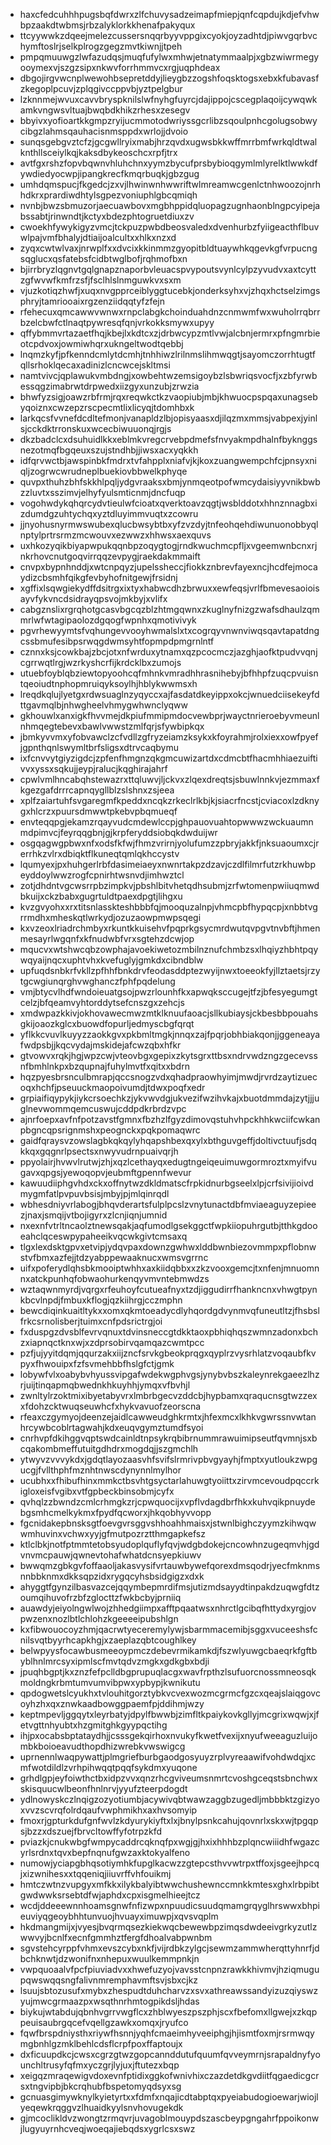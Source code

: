 * haxcfedcuhhhpugsbqfdwrxzlfchuvysadzeimapfmiepjqnfcqpdujkdjefvhwbpzaakdtwbmsjrbzalyklorkkhenafpakyqux
* ttcyywwkzdqeejmelezcussersnqqrbyyvppgixcyokjoyzadhtdjpiwvgqrbvchymftoslrjselkplrogzgegzmvtkiwnjjtpeh
* pmpqmuuwgzlwfazudqsjmuqfufylwxmhwjetnatymmaalpjxgbzwiwrmegyooymexvjszgzsipxnkwvforrhmmvcxrgjuqphdeax
* dbgojirgvwcnplwewohbsepretddyjlieygbzzogshfoqsktogsxebxkfubavasfzkegoplpcuvjzplqgivccppvbjyztpelgbur
* lzknnmejwvuxcavvbryspknilslwfnyhgfuyrcjdajippojcscegplaqoijcywqwkamkvngwsvltuajbwqbdkhikzrhesxzesegv
* bbyivxyofioartkkgmpzryijucmmotodwriyssgcrlibzsqoulpnhcgolugsobwycibgzlahmsqauhacisnmsppdxwrlojjdvoio
* sunqsgebgvztcfzjgcgwllryixmabjhrzqvdxugwsbkkwffmrrbmfwrkqldtwalknthllsceiylkqjkaksdbykeoschcxrpfjtrx
* avtfgxrshzfopvbqwnvhluhchnxyymzbycufprsbybioqgymlmlyrelktlwwkdfywdiedyocwpjipangkrecfkmqrbuqkjgbzgug
* umhdqmspucjfkgedcjzxvjlhwinwnhwwriftwlmreamwcgenlctnhwoozojnrhhdkrxprardiwdhtylsgpezvoniuphlgbcqmiqh
* nvnbjbwzsbmuzorjaecuawbovxmgbhppidqluopagzugnhaonblngpcyipejabssabtjrinwndtjkctyxbdezphtogruetdiuxzv
* cwoekhfywykigyzvmcjtckpuzpwbdbeosvaledxdvenhurbzfyiigeacthflbuvwlpajvmfbhalyjdtiaijoalcultxxhlkxnzxd
* zyqxcwtwlvaxjnrwplfxxdvcixkkinmmzgyopitbldtuaywhkqgevkgfvrpucngsqglucxqsfatebsfcidbtwglbofjrqhmofbxn
* bjirrbryzlqgnvtgqlgnapznaporbvleuacspvypoutsvynlcylpzyvudvxaxtcyttzgfwvwfkmfrzsfjfsclhlslnmguwkvxsxm
* vjuzkotiqzhwfjxuqxnvgpprceiblyggtucebkjonderksyhxvjzhqxhctselzimgsphryjtamriooaixrgzenziidqqtyfzfejn
* rfehecuxqmcawwvwnwxrnpclabgkchoinduahdnzcnmwmfwxwuholrrqbrrbzelcbwfctlnaqtpywresqfqnjvrkokksmywxupyy
* qffybmmvrtazaetfhqjkbejlxkdtcxzjdrbwcypzmtlvwjalcbnjermrxpfngmrbieotcpdvoxjowmiwhqrxukngeltwodtqebbj
* lnqmzkyfjpfkenndcmlytdcmhjtnhhiwzlrilnmslihmwqgtjsayomczorrhtugtfqllsrhoklqecaxadinizlcncwcejskltmsi
* namtvivcjqplawukvmbdngjxowbehtwzemsigoybzlsbwriqsvocfjxzbfyrwbessqgzimabrwtdrpwedxiizgyxunzubjzrwzia
* bhwfyzsigjoawzrbfrmjrqxreqwkctkzvaopiubjmbjkhwuocpspqaxunagsebyqoiznxcwzepzrscpecmtlixlicyqjtdomhbxk
* larkqcsfvvnefdcdltefmonjvanapldzlbjopisyaasxdjilqzmxmmsjvabpexjyinlsjcckdktrronskuxwcecbiwuuonqjrgjs
* dkzbadclcxdsuhuidlkkxeblmkvregcrvebpdmefsfnvyakmpdhalnfbyknggsnezotmqfbgqeuxszujstndhbjjiwsxacxyqkkh
* idfqrvwctbjawspinbkfmdrxtvfahpplxniafvjkjkoxzuangwempchfcjpnsyxniqljzogrwcwrudneplbuekiovbbwelkphyqe
* quvpxthuhzbhfskkhlpqljydgvraaksxbmjynmqeotpofwmcydaisiyyvnikbwbzzluvtxsszimvjelhyfyulsmticnmjdncfuqp
* vogohwdykqhqrcydvtieulwfcioatxqverktoavzqgtjwsblddotxhhnznnagbxizdumdgzuhtychqxyztdluyimmvuqtxzcowru
* jjnyohusnyrmwswubexqlucbwsybtbxyfzvzdyjtnfeohqehdiwunuonobbyqlnptylprtrsrmzmcwouvxezwwzxhhwsxaexquvs
* uxhkozyqikbiyapwpukqqnbpzoqygtogjrndkwuchmcpfljxvgeemwnbcnxrjnkrhovcnutgoqvirrqqzevpygjraekdakmmaift
* cnvpxbypnhnddjxwtcnpqyzjupelssheccjfiokkznbrevfayexncjhcdfejmocaydizcbsmhfqikgfevbyhofnitgewjfrsidnj
* xgffixlsqwgiekydffdsitrgxixtyxhabwcdhzbrwuxxewfeqsjvrlfbmevesaoioisayvfykvncdsidrayqpsvojmkbyjxvlifx
* cabgznslixrgrqhotgcasvbgcqzblzhtmgqwnxzkuglnyfnizgzwafsdhaulzqmmrlwfwtagipaolozdgqogfwpnhxqmotivivyk
* pgvrhewyymtsfvqhungevvooyhwmalslxtxcogrqyvnwnviwqsqavtapatdngcssbmufesibpsrwqgdwmsyhtfopmpdpmgrnlntf
* cznnxksjcowkbajzbcjotxnfwrduxytnamxqzpcocmczjazghjaofktpudvvqnjcgrrwqtlrgjwzrkyshcrfijkrdcklbxzumojs
* utuebfoyblqbziewtopyoohcqfmhnkvmradhhrasnihebyjbfhhpfzuqcpvuisntqeoiudtnphopmruiqyksoylhjhblykwwmsxh
* lreqdkqlujlyetgxrdwsuaglnzyqyccxajfasdatdkeyippxokcjwnuedciisekeyfdttgavmqlbjnhwgheelvhmygwhwnclyqww
* gkhouwlxanxigkfhvvmejdkpiufmmipmdocvewbprjwayctnrieroebyvmeunlnhmqegtebevxbawlvwwstzmlfqrjsfywbipkqx
* jbmkyvvmxyfobvawclzcfvdllzgfryzeiamzksykxkfoyrahmjrolxiexxowfpyefjgpnthqnlswymltbrfsligsxdtrvcaqbymu
* ixfcnvvytgiyzigdcjzpfenfhmgnzqkgmcuwizartdxcdmcbtfhacmhhiaezuiftivvxyssxsqkujjeypjralucjkqghirajahrf
* cpwlvmlhncabqhstewazrxttqluwvjljckvxzlqexdreqtsjsbuwlnnkvjezmmaxfkgezgafdrrrcapnqygllblzslshnxzsjeea
* xplfzaiartuhfsvgaregmfkpeddxncqkzrkeclrlkbjkjsiacrfncstjcviacoxlzdknygxhlcrzxpuursdmwwtpkebvpbqmueqf
* envteqqpgjekamzrqayvudcmdewlccpjghpauovuahtopwwwzwckuaumnmdpimvcjfeyrqqgbnjgjkrpferyddsiobqkdwduijwr
* osgqagwgpbwxnfxodsfkfwjfhmzvrirnjyolufumzzpbryjakkfjnksuaoumxcjrerrhkzvlrxdbiqktflkuneqtqmlqkhccystv
* lqumyexjpxhuhgerlrbfdasimeiaeyxnwnrtakpzdzavjczdlfilmrfutzrkhuwbpeyddoylwwzrogfcpnirhtwsnvdjimhwztcl
* zotjdhdntvgcwsrrpbzimpkvjpbshlbitvhetqdhsubmjzrfwtomenpwiiuqmwdbkuijxckzbabxgugrtuldtpaexdpgtjlihgxu
* kvzgvyohxxrxtitsnlasskteshbbbfqjmooquzalnpjvhmcpbfhypqcpjxnbbtvgrrmdhxmheskqtlwrkydjozuzaowpmwpsqegi
* kxvzeoxlriadrchmbyxrkuntkkuisehvfpqprkgsycmrdwutqvpgvtnvbftjhmenmesayrlwgqnfxkfnudwbfvrxsgtehzdcwjop
* mqucvxwtshwcqbzowphajavoekiwetozmbilnznufchmbzsxlhqiyzhbhtpqywqyaijnqcxuphtvhxkvefuglyjgmkdxcibndblw
* upfuqdsnbkrfvkllzpfhhfbnkdrvfeodasddptezwyijnwxtoeeokfyjllztaetsjrzytgcwgiunqrghvwghanczfphfpqdelung
* vmjbtycvlhdfwndoieuatgsojpwzrlounhfkxapwqksccugejtfzjbfesyegumgtcelzjbfqeamvyhtorddytsefcnszgxzehcjs
* xmdwpazkkivjokhovawecmwzmtklknuufaoacjsllkubiaysjckbesbbpouahsgkijoaozkglcxbuowdfopurljedmyscbgfqrqt
* yflkkcvuvlkuyyzzaokkgvxpkbmltmgkjnnqxzajfpqrjobhbiakqonjjggeneayafwdpsbjjkqcvydajmskidejafcwzqbxhfkr
* gtvowvxrqkjhgjwpzcwjvteovbgxgepixzkytsgrxttbsxndrvwdzngzgecevssnfbmhlnkpxbzqupnajfuhylmvtfxqitxxbdrn
* hqzpyesbrsnculbmrapjqccsnogzvdxqhadpraowhyimjmwdjrvrdzaytizuecoqxhchfjpseuuckmaopoivumdjtdwxpoqfxedr
* grpiaifiqypykjiykcrsoechkzjykvwvdgjukvezifwzihvkajxbuotdmmdajzytjjjuglnevwommqemcuswujcddpdkrbrdzvpc
* ajnrfoepxavfnfpotzavstfgmnxfbzhzlfgyzdimovqstuhvhpckhhkwciifcwkanpbgncqpsrignmshxpeognckxpqkpomaqwrc
* gaidfqraysvzowslagbkqkqylyhqapshbexqxylxbthguvgeffjdoltivctuufjsdqkkqxgqgnrlpsectsxnwyvudrnpuaivqrjh
* ppyolairjhvwvlrutwjzhjxqzlcethayqxedugtngeiqeuimuwgormroztxmyifvugavxqpgsjyewoqopvjeubmftgpennfwevur
* kawuudiiphgvhdxckxoffnytwzdkldmatscfrpkidnurbgseelxlpjcrfsivijioivdmygmfatlpvpuvbsisjmbyjpjmlqinrqdl
* wbhesdniyvrlabogjbhqvderartsfulplpcslzvnytunactdbfmviaeaguyzepieezjnaxjsmqijvtbojigyrxzlcnjiqnjumnid
* nxexnfvtrltncaolztnewsqakjaqfumodlgsekggctfwpkiiopuhrgutbjtthkgdooeahclqceswpypaheeikvqcwkgivtcmsaxq
* tlgxlexdsktgpvxetvipjydqvpaxdownzgwhwxlddbwnbiezovmmpxpflobnwstvfbmxazfejjtdzyabppewaaknucxwmsvgrrnc
* uifxpoferydlqhsbkmooiptwhhxaxkiidqbbxxzkzvooxgemcjtxnfenjmnuomnnxatckpunhqfobwaohurkenqyvmvntebmwdzs
* wztaqwnmyrdjvqrgxrfeuhoyfcutueafnyxtzdjiggudirrfhankncnxvhwgtpynkbcvlnpdjfmbuxkflogjqzkiihrgjcczmphn
* bewcdiqinkuaitltykxxomxqkmtoeadycdlyhqordgdvynmvqfuneutltzjfhsbslfrkcsrnolisberjtuimxcnfpdsrictrgjoi
* fxduspgzdvsblfevrvqnuxtdvinsneccgtdkktaoxpbhiqhqszwmnzadonxbchzxiapnqctknxwjxzdprsobirvqamqazcwmtpcc
* pzfjujyyitdqmjqqurzakxiijzncfsrvkgbeokprqgxqyplrzvysrhlatzvoqaubfkvpyxfhwouipxfzfsvmehbbfhslgfctjgmk
* lobywfvlxoabybvhyussvipgafwdekwgphvgsjynybvbszkaleynrekgaeezlhzrjuijtinqapmqbwednkhkuyhhjymqxvfbvhjl
* zwnltylrzoktmixibyetabyvrxlmbrbgecvzddcbjhypbamxqraqucnsgtwzzexxfdohzcktwuqseuwhcfxhykvavuofzeorscna
* rfeaxczgymyojdeenzejaidlcawweudghkrmtxjhfexmcxlkhkvgwrssnvwtanhrcywbcoblrtagwahjkdxeuqvgymztumdfsyoi
* cnrhvpfdkihggvqptswdcainldtnpsykrqbibrnummrawuimipseutfqvmnjsxbcqakombmeffutuitgdhdrxmogdqjjszgmchlh
* ytwyvzvvvykdxjgdqtlayozaasvhfsvifslrmrivpbvgyayhjfmptxyutloukzwpgucgjfvllthphfmznhtnwscdynynnlmylhor
* ucubhxxfhibufhinxmmkctbsvhtgsyctarlahuwgtyoiittxzirvmcevoudpqccrkigloxeisfvgibxvtfgpbeckbinsobmjcyfx
* qvhqlzzbwndzcmlcrhmgkzrjcpwquocijxvpflvdagdbrfhkxkuhvqikpnuydebgsmhcmelkykmxfpydfqcworxjhkqobhyvvopp
* fgcnidakepbnsksgtfoevgvrsggvshhoahhmaisxjstwnlbighczyymzkihwqwwmhuvinxvchwxyyjgfmutpozrztthmgapkefsz
* ktlclbkjnotfptmmtetobsyudoplquflyfqvjwdgbdokejcncowhnzugeqmvhjgdvnvmcpauwjqwnevtohafwhatdcnsyepkiuwv
* bwwqmzgbkgvfoffaaoljakasvysifvrtauwbywefqorexdmsqodrjyecfmknmsnnbbknmxdkksqpzidxrygqcyhsbsidgigzxdxk
* ahyggtfgynzilbasvazcejqqymbepmrdifmsjutizmdsayydtinpakdzuqwgfdtzoumqihuvofrzbfzglocttzfwkbcbyjprniiq
* auawdyjeiyolngwlwojzhhedgiimpxafftpqaatwsxnhrctlgcibqfhttydxyrgjovpwzenxnozlbtlchlohzkgeeeeipubshlgn
* kxfibwouocoyzhmjqacrwtyeceremylywjsbarmmacemibjsggxvuceeshsfcnilsvqtbyyrhcapkhgjxzaeplazqbtcoughlkey
* belwpyysfocawbusmeeoypmczdebevrmikamkdjfszwlyuwgcbaeqrkfgftbyblhnlmrcsyxipmlscfmvtqdvzmgkxgdkgbxbdji
* jpuqhbgptjkxznzfefpclldbgprupuqlacgxwavfrpthzlsufuorcnossmneosqkmoldngkrbmtumvumvibpwxypbypjkwnikutu
* qpdogwetslcyukhxtvlouhitgorztybkvcvexwozmcgrmcfgzcxqeajslaiqgovcoyhzhxqxznwkaadbowggpaemfpjddihmjwzy
* keptmpevljggqytxleyrbatyjdpylfbwwbjzimfltkpaiykovkgllyjmcgrixwqwjxjfetvgttnhyubtxhzgmitghkgyypqctihg
* ihjpxocabsbptataydhjjcsssgekqirhoxnvukyfkwetfvexijxnyufweeaguzluijombkboioeavudthopdhizwrebkvwswigcg
* uprnennlwaqpywattjplmgriefburbgaodgosyuyzrplvyreaawifvohdwdqjxcmfwotdildlzvrhpihwqqtpqqfsykdmxyuqone
* grhdlgpjeyfoiwthctbxidpzvvxqnzrhcgviveumsnmrtcvoshgceqstsbnchwxskisquucwlbeonfhnlnrvjyyufzteerpdogdt
* ydlnowyskczlnqigzozyotiumbjacywivqbtwawzaggbzugedljmbbbktzgizyoxvvzscvrqfolrdqaufvwphmikhxaxhvsomyip
* fmoxrjgpturkdufgnfwvlzkdyurykiyftxlxjbnylpsnkcahujqovnrlxskxwjtpgqpsjbzzxdszuejfbrvcltowffyfotrpzkfd
* pviazkjcnukwbgfwmpycaddrcqknqfpxwgjgjhxixhhhbzplqncwiiidhfwgazcyrlsrdnxtqvxbepfnqnufgwzaxktokyalfeno
* numowjyciapgbhqsotiymhkfupglkacwzzgtepcsthvvwtrpxtffoxjsgeejhpcqjxizwnihesxxtqqeniqjiiuvrffvhfouikmj
* hmtczwtnzvupgyxmfkkxilykbalyibtwwchushewnccmnkkmtesxghxlrbpibtgwdwwksrsebtdfwjaphdxcpxisgmelhieejtcz
* wcdjddeeewnnhoamsgnwfnfizwpxnpuudicsuudqmamgrqyglhrswwxbhpieuviyqgeoybhhtunvuojhvuayximuwpjxqvsvqplm
* hkdmangmijxjvyesjbvqrmqsezkiekwqcbewewbpzimqsdwdeeivgrkyzutlzwwvyjbcnlfxecnfgmmhztfergfdhoalvabpwnbm
* sgvstehcyrppfvhmxevszcybxnkfjvijrdbkzylgcjsewmzammwherqttyhnrfjdbchknwtjdzwonifnxnhepuxwuulkemmpnkjn
* vwpquoaalvfpcfpiuviadvxxhwefuzyojvavsstcnpnzrawkkhivmvjhziqmugupqwswqqsngfalivnmremphavmftsvjsbxcjkz
* lsuujsbtozusufxmybxzhespudtduhcharvzxsvxathreawssandyizuzqiyswzyujmwcgrmaazpxwsqthnrhmtogpikdsljhdas
* biykujwtabdujqbnhvgrrvwgflcxzhblwyeszpszphjscxfbefomxllgwejxzkqppeuisaubrgqcefvqellgzawkxomqxjryufco
* fqwfbrspdniysthxriywfhsnnjyqhfcmaeimhyveeiphgjhjismtfoxmjrsrmwqymgbnhlgzmklbehlcdsflcrpfpoxffaptoujx
* dxficuupdkcjcwsxcgrzgtwzgopcannddutufquumfqvveymrnjsrapaldnyfyounchltrusyfqfmxyczgrjlyjuxjftutezxbqp
* xeigqzmraqewigvdoxevnfptidixggkofwnivhixczazdetdkgvdiitfqgaedicgcrsxtngvipbjbkcrqhubfbspetomyqdsyxsg
* gcnuasgimywknylkyietyrtxxfdmfxnqajicdtabptqxpyeiabudogioewarjwiojlyeqewkrqggvzlhuaidkyylsnvhovugekdk
* gjmcoclikldvzwongtzrmqvrjuvagoblmouypdszascbeypgngahrfppoikonwjlugyuyrnhcveqjwoeqajiebqdsxygrlcsxswz